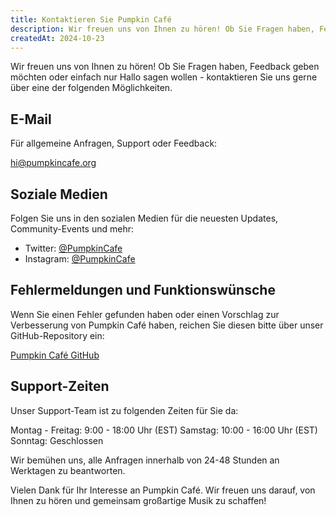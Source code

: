 ```yaml
---
title: Kontaktieren Sie Pumpkin Café
description: Wir freuen uns von Ihnen zu hören! Ob Sie Fragen haben, Feedback geben möchten oder einfach nur Hallo sagen wollen - kontaktieren Sie uns gerne über eine der folgenden Möglichkeiten.
createdAt: 2024-10-23
---
```


Wir freuen uns von Ihnen zu hören! Ob Sie Fragen haben, Feedback geben möchten oder einfach nur Hallo sagen wollen - kontaktieren Sie uns gerne über eine der folgenden Möglichkeiten.

## E-Mail

Für allgemeine Anfragen, Support oder Feedback:

[hi@pumpkincafe.org](mailto:hi@pumpkincafe.org)

## Soziale Medien

Folgen Sie uns in den sozialen Medien für die neuesten Updates, Community-Events und mehr:

- Twitter: [@PumpkinCafe](https://twitter.com/pumpkin-cafe)
- Instagram: [@PumpkinCafe](https://instagram.com/pumpkin-cafe)

## Fehlermeldungen und Funktionswünsche

Wenn Sie einen Fehler gefunden haben oder einen Vorschlag zur Verbesserung von Pumpkin Café haben, reichen Sie diesen bitte über unser GitHub-Repository ein:

[Pumpkin Café GitHub](https://github.com/ZissyW/pumpkin-cafe)

## Support-Zeiten

Unser Support-Team ist zu folgenden Zeiten für Sie da:

Montag - Freitag: 9:00 - 18:00 Uhr (EST)
Samstag: 10:00 - 16:00 Uhr (EST)
Sonntag: Geschlossen

Wir bemühen uns, alle Anfragen innerhalb von 24-48 Stunden an Werktagen zu beantworten.

Vielen Dank für Ihr Interesse an Pumpkin Café. Wir freuen uns darauf, von Ihnen zu hören und gemeinsam großartige Musik zu schaffen! 